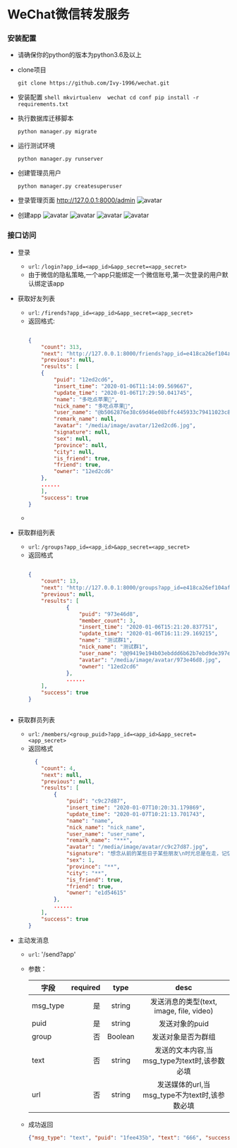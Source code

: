 # WeChat微信转发服务

### 安装配置

*   请确保你的python的版本为python3.6及以上
*   clone项目
    ```shell
    git clone https://github.com/Ivy-1996/wechat.git
    ```
*	安装配置
		```shell
		mkvirtualenv  wechat
		cd conf
		pip install -r requirements.txt
		```
*	执行数据库迁移脚本
	```shell
	python manager.py migrate
	```

*	运行测试环境
	```shell
	python manager.py runserver
	```
*	创建管理员用户
	```shell
	python manager.py createsuperuser
	```

*	登录管理页面
	http://127.0.0.1:8000/admin
	![avatar](./docs/ef68727c565e59dbbee77b512248fe0.png)

*   创建app
    ![avatar](./docs/6d6dde7927ae5c68052d19534dd32cc.png)
    ![avatar](./docs/ec7921aac7cf3f4f798092037c02f02.png)
    ![avatar](./docs/9159e10512ab6781ce22c20e78da1b9.png)
    ![avatar](./docs/6d6dde7927ae5c68052d19534dd32cc.png)

### 接口访问
*   登录
    *   `url`: `/login?app_id=<app_id>&app_secret=<app_secret>`
    *   由于微信的隐私策略,一个app只能绑定一个微信账号,第一次登录的用户默认绑定该app

*   获取好友列表
    *   `url`: `/firends?app_id=<app_id>&app_secret=<app_secret>`
    *   返回格式:
        ```json
        
		{
			"count": 313,
			"next": "http://127.0.0.1:8000/friends?app_id=e418ca26ef104af981b22cbc8eacbb21&app_secret=31b670e4303211ea9b6200e070812cea&page=2",
			"previous": null,
			"results": [
			{
				"puid": "12ed2cd6",
				"insert_time": "2020-01-06T11:14:09.569667",
				"update_time": "2020-01-06T17:29:50.041745",
				"name": "多吃点苹果🍏",
				"nick_name": "多吃点苹果🍏",
				"user_name": "@b5062876e38c69d46e08bffc445933c79411023c8dcaf0a68d7d83a5b253c517",
				"remark_name": null,
				"avatar": "/media/image/avatar/12ed2cd6.jpg",
				"signature": null,
				"sex": null,
				"province": null,
				"city": null,
				"is_friend": true,
				"friend": true,
				"owner": "12ed2cd6"
			},
			......
			],
			"success": true
		}
        ```
	*
*	获取群组列表
	* 	`url`: `/groups?app_id=<app_id>&app_secret=<app_secret>`
	*	返回格式
		```json
  
        {
            "count": 13,
            "next": "http://127.0.0.1:8000/groups?app_id=e418ca26ef104af981b22cbc8eacbb21&app_secret=31b670e4303211ea9b6200e070812cea&page=2",
            "previous": null,
            "results": [
                    {
                        "puid": "973e46d8",
                        "member_count": 3,
                        "insert_time": "2020-01-06T15:21:20.837751",
                        "update_time": "2020-01-06T16:11:29.169215",
                        "name": "测试群1",
                        "nick_name": "测试群1",
                        "user_name": "@@9419e194b03ebddd6b62b7ebd9de397eb764c8e450c1552e4e9f8b27e7f066ec",
                        "avatar": "/media/image/avatar/973e46d8.jpg",
                        "owner": "12ed2cd6"
                    },
                    ......
            ],
            "success": true
        }

    ```

*	获取群员列表
	* `url`: `/members/<group_puid>?app_id=<app_id>&app_secret=<app_secret>`
	*  返回格式
	    ```json
          {
            "count": 4,
            "next": null,
            "previous": null,
            "results": [
                {
                    "puid": "c9c27d87",
                    "insert_time": "2020-01-07T10:20:31.179869",
                    "update_time": "2020-01-07T10:21:13.701743",
                    "name": "name",
                    "nick_name": "nick_name",
                    "user_name": "user_name",
                    "remark_name": "***",
                    "avatar": "/media/image/avatar/c9c27d87.jpg",
                    "signature": "想念从前的某些日子某些朋友\n时光总是在走，记忆似乎也已模糊了",
                    "sex": 1,
                    "province": "**",
                    "city": "**",
                    "is_friend": true,
                    "friend": true,
                    "owner": "e1d54615"
                },
                ......
            ],
            "success": true
        }
        ```
 
 *  主动发消息
    *   `url`: '/send?app' 
    *   参数： 
    
        | 字段        | required |  type   | desc|
        | --------   | --------:| :----:  | :----:|
        | msg_type   |     是   |   string |   发送消息的类型(text, image, file, video)  |
        | puid       |     是   |   string |发送对象的puid|
        | group      |     否   |  Boolean  |发送对象是否为群组|
        | text       |     否   |  string  |发送的文本内容,当msg_type为text时,该参数必填 |
        | url        |     否   |  string  |发送媒体的url,当msg_type不为text时,该参数必填 |
    *   成功返回
        ```json
        {"msg_type": "text", "puid": "1fee435b", "text": "666", "success": true}
        ```